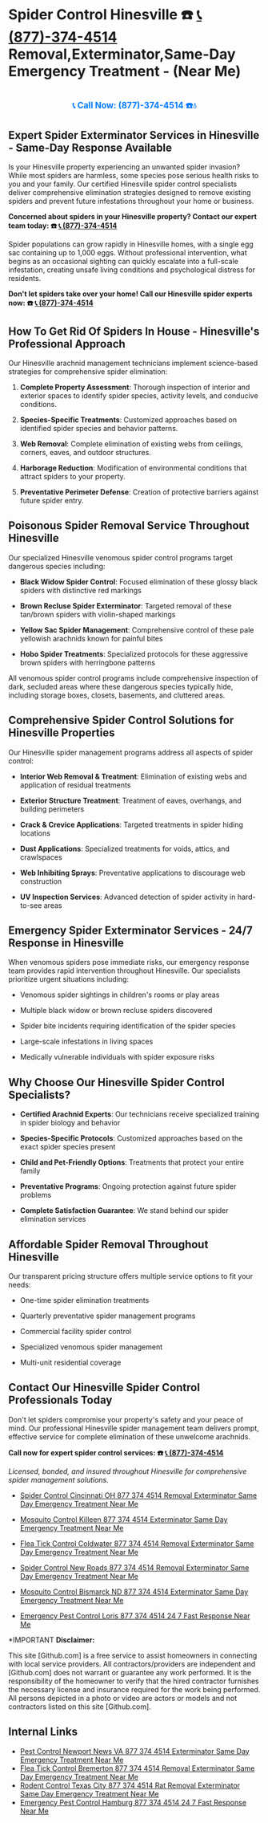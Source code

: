 # Spider Control Hinesville ☎️ [📞 (877)-374-4514](https://pest-control-4514.netlify.app) Removal,Exterminator,Same-Day Emergency Treatment - (Near Me)
# 

<p align="center" style="font-size: 1.2em; font-weight: bold; margin: 20px 0;">
  <a href="https://pest-control-4514.netlify.app" target="_blank" style="color: #007BFF; text-decoration: none;">📞 Call Now: (877)-374-4514 ☎️💧</a>
</p>

## Expert Spider Exterminator Services in Hinesville - Same-Day Response Available

Is your Hinesville property experiencing an unwanted spider invasion? While most spiders are harmless, some species pose serious health risks to you and your family. Our certified Hinesville spider control specialists deliver comprehensive elimination strategies designed to remove existing spiders and prevent future infestations throughout your home or business.

**Concerned about spiders in your Hinesville property? Contact our expert team today: ☎️ [📞 (877)-374-4514](https://pest-control-4514.netlify.app)**

Spider populations can grow rapidly in Hinesville homes, with a single egg sac containing up to 1,000 eggs. Without professional intervention, what begins as an occasional sighting can quickly escalate into a full-scale infestation, creating unsafe living conditions and psychological distress for residents.

**Don't let spiders take over your home! Call our Hinesville spider experts now: ☎️ [📞 (877)-374-4514](https://pest-control-4514.netlify.app)**

## How To Get Rid Of Spiders In House - Hinesville's Professional Approach

Our Hinesville arachnid management technicians implement science-based strategies for comprehensive spider elimination:

1. **Complete Property Assessment**: Thorough inspection of interior and exterior spaces to identify spider species, activity levels, and conducive conditions.

2. **Species-Specific Treatments**: Customized approaches based on identified spider species and behavior patterns.

3. **Web Removal**: Complete elimination of existing webs from ceilings, corners, eaves, and outdoor structures.

4. **Harborage Reduction**: Modification of environmental conditions that attract spiders to your property.

5. **Preventative Perimeter Defense**: Creation of protective barriers against future spider entry.

## Poisonous Spider Removal Service Throughout Hinesville

Our specialized Hinesville venomous spider control programs target dangerous species including:

- **Black Widow Spider Control**: Focused elimination of these glossy black spiders with distinctive red markings

- **Brown Recluse Spider Exterminator**: Targeted removal of these tan/brown spiders with violin-shaped markings

- **Yellow Sac Spider Management**: Comprehensive control of these pale yellowish arachnids known for painful bites

- **Hobo Spider Treatments**: Specialized protocols for these aggressive brown spiders with herringbone patterns

All venomous spider control programs include comprehensive inspection of dark, secluded areas where these dangerous species typically hide, including storage boxes, closets, basements, and cluttered areas.

## Comprehensive Spider Control Solutions for Hinesville Properties

Our Hinesville spider management programs address all aspects of spider control:

- **Interior Web Removal & Treatment**: Elimination of existing webs and application of residual treatments

- **Exterior Structure Treatment**: Treatment of eaves, overhangs, and building perimeters

- **Crack & Crevice Applications**: Targeted treatments in spider hiding locations

- **Dust Applications**: Specialized treatments for voids, attics, and crawlspaces

- **Web Inhibiting Sprays**: Preventative applications to discourage web construction

- **UV Inspection Services**: Advanced detection of spider activity in hard-to-see areas

## Emergency Spider Exterminator Services - 24/7 Response in Hinesville

When venomous spiders pose immediate risks, our emergency response team provides rapid intervention throughout Hinesville. Our specialists prioritize urgent situations including:

- Venomous spider sightings in children's rooms or play areas

- Multiple black widow or brown recluse spiders discovered

- Spider bite incidents requiring identification of the spider species

- Large-scale infestations in living spaces

- Medically vulnerable individuals with spider exposure risks

## Why Choose Our Hinesville Spider Control Specialists?

- **Certified Arachnid Experts**: Our technicians receive specialized training in spider biology and behavior

- **Species-Specific Protocols**: Customized approaches based on the exact spider species present

- **Child and Pet-Friendly Options**: Treatments that protect your entire family

- **Preventative Programs**: Ongoing protection against future spider problems

- **Complete Satisfaction Guarantee**: We stand behind our spider elimination services

## Affordable Spider Removal Throughout Hinesville

Our transparent pricing structure offers multiple service options to fit your needs:

- One-time spider elimination treatments

- Quarterly preventative spider management programs

- Commercial facility spider control

- Specialized venomous spider management

- Multi-unit residential coverage

## Contact Our Hinesville Spider Control Professionals Today

Don't let spiders compromise your property's safety and your peace of mind. Our professional Hinesville spider management team delivers prompt, effective service for complete elimination of these unwelcome arachnids.

**Call now for expert spider control services: ☎️ [📞 (877)-374-4514](https://pest-control-4514.netlify.app)**

*Licensed, bonded, and insured throughout Hinesville for comprehensive spider management solutions.*


- [Spider Control Cincinnati OH 877 374 4514 Removal Exterminator Same Day Emergency Treatment Near Me](https://github.com/allyoucaneatsushiin/pest-control/blob/main/Spider-Control-Cincinnati-OH-877-374-4514-Removal-Exterminator-Same-Day-Emergency-Treatment-Near-Me.md)
- [Mosquito Control Killeen 877 374 4514 Exterminator Same Day Emergency Treatment Near Me](https://github.com/allyoucaneatsushiin/pest-control/blob/main/Mosquito-Control-Killeen-877-374-4514-Exterminator-Same-Day-Emergency-Treatment-Near-Me.md)
- [Flea Tick Control Coldwater 877 374 4514 Removal Exterminator Same Day Emergency Treatment Near Me](https://github.com/allyoucaneatsushiin/pest-control/blob/main/Flea-Tick-Control-Coldwater-877-374-4514-Removal-Exterminator-Same-Day-Emergency-Treatment-Near-Me.md)


- [Spider Control New Roads 877 374 4514 Removal Exterminator Same Day Emergency Treatment Near Me](https://github.com/allyoucaneatsushiin/pest-control/blob/main/Spider-Control-New-Roads-877-374-4514-Removal-Exterminator-Same-Day-Emergency-Treatment-Near-Me.md)
- [Mosquito Control Bismarck ND 877 374 4514 Exterminator Same Day Emergency Treatment Near Me](https://github.com/allyoucaneatsushiin/pest-control/blob/main/Mosquito-Control-Bismarck-ND-877-374-4514-Exterminator-Same-Day-Emergency-Treatment-Near-Me.md)
- [Emergency Pest Control Loris 877 374 4514 24 7 Fast Response Near Me](https://github.com/allyoucaneatsushiin/pest-control/blob/main/Emergency-Pest-Control-Loris-877-374-4514-24-7-Fast-Response-Near-Me.md)


*IMPORTANT **Disclaimer:**  

This site [Github.com] is a free service to assist homeowners in connecting with local service providers. All contractors/providers are independent and [Github.com] does not warrant or guarantee any work performed. It is the responsibility of the homeowner to verify that the hired contractor furnishes the necessary license and insurance required for the work being performed. All persons depicted in a photo or video are actors or models and not contractors listed on this site [Github.com].


## Internal Links
- [Pest Control Newport News VA 877 374 4514 Exterminator Same Day Emergency Treatment Near Me](https://github.com/allyoucaneatsushiin/pest-control/blob/main/Pest-Control-Newport-News-VA-877-374-4514-Exterminator-Same-Day-Emergency-Treatment-Near-Me.md)
- [Flea Tick Control Bremerton 877 374 4514 Removal Exterminator Same Day Emergency Treatment Near Me](https://github.com/allyoucaneatsushiin/pest-control/blob/main/Flea-Tick-Control-Bremerton-877-374-4514-Removal-Exterminator-Same-Day-Emergency-Treatment-Near-Me.md)
- [Rodent Control Texas City 877 374 4514 Rat Removal Exterminator Same Day Emergency Treatment Near Me](https://github.com/allyoucaneatsushiin/pest-control/blob/main/Rodent-Control-Texas-City-877-374-4514-Rat-Removal-Exterminator-Same-Day-Emergency-Treatment-Near-Me.md)
- [Emergency Pest Control Hamburg 877 374 4514 24 7 Fast Response Near Me](https://github.com/allyoucaneatsushiin/pest-control/blob/main/Emergency-Pest-Control-Hamburg-877-374-4514-24-7-Fast-Response-Near-Me.md)
